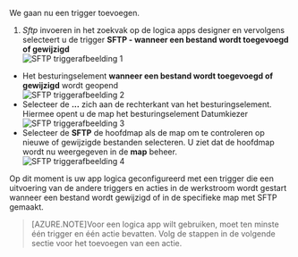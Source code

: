 We gaan nu een trigger toevoegen.

1. *Sftp* invoeren in het zoekvak op de logica apps designer en vervolgens selecteert u de trigger **SFTP - wanneer een bestand wordt toegevoegd of gewijzigd**   
![SFTP triggerafbeelding 1](./media/connectors-create-api-sftp/trigger-1.png)  
- Het besturingselement **wanneer een bestand wordt toegevoegd of gewijzigd** wordt geopend  
![SFTP triggerafbeelding 2](./media/connectors-create-api-sftp/trigger-2.png)  
- Selecteer de **...** zich aan de rechterkant van het besturingselement. Hiermee opent u de map het besturingselement Datumkiezer  
![SFTP triggerafbeelding 3](./media/connectors-create-api-sftp/action-1.png)  
- Selecteer de **SFTP** de hoofdmap als de map om te controleren op nieuwe of gewijzigde bestanden selecteren. U ziet dat de hoofdmap wordt nu weergegeven in de **map** beheer.  
![SFTP triggerafbeelding 4](./media/connectors-create-api-sftp/action-2.png)   

Op dit moment is uw app logica geconfigureerd met een trigger die een uitvoering van de andere triggers en acties in de werkstroom wordt gestart wanneer een bestand wordt gewijzigd of in de specifieke map met SFTP gemaakt. 

>[AZURE.NOTE]Voor een logica app wilt gebruiken, moet ten minste één trigger en één actie bevatten. Volg de stappen in de volgende sectie voor het toevoegen van een actie.  
